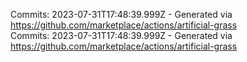 Commits: 2023-07-31T17:48:39.999Z - Generated via https://github.com/marketplace/actions/artificial-grass
<br>
Commits: 2023-07-31T17:48:39.999Z - Generated via https://github.com/marketplace/actions/artificial-grass
<br>
